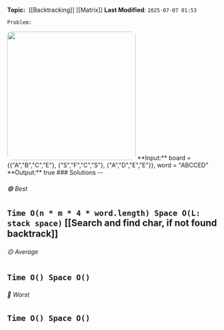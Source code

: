 **Topic:**  [[Backtracking]] [[Matrix]]
**Last Modified**:  `2025-07-07 01:53`

`Problem:`

<img src="word-matrix.jpg" width=300 style="border-radius: 10px" />
**Input:** board = {{"A","B","C","E"},
			   {"S","F","C","S"},
			   {"A","D","E","E"}}, 
word = "ABCCED"
**Output:** true
### Solutions -- 

###### 🟢 Best
 `Time O(n * m * 4 * word.length) Space O(L: stack space)` [[Search and find char, if not found backtrack]]
----------------------------------------------------------------------------------------------
###### 🟡 Average
 `Time O() Space O()` 
----------------------------------------------------------------------------------------------
###### 🔴 Worst
 `Time O() Space O()` 
----------------------------------------------------------------------------------------------

